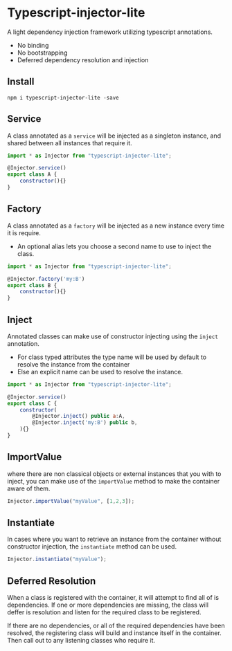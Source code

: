 # Typescript-injector-lite

A light dependency injection framework utilizing typescript annotations.

- No binding
- No bootstrapping
- Deferred dependency resolution and injection

## Install

```
npm i typescript-injector-lite -save
```


## Service
A class annotated as a `service` will be injected as a singleton instance, and shared between all instances that require it.

```javascript
import * as Injector from "typescript-injector-lite";

@Injector.service()
export class A {
    constructor(){}
}
```

## Factory
A class annotated as a `factory` will be injected as a new instance every time it is require.
- An optional alias lets you choose a second name to use to inject the class.

```javascript
import * as Injector from "typescript-injector-lite";

@Injector.factory('my:B')
export class B {
    constructor(){}
}
```

## Inject
Annotated classes can make use of constructor injecting using the `inject` annotation.
- For class typed attributes the type name will be used by default to resolve the instance from the container
- Else an explicit name can be used to resolve the instance.

```javascript
import * as Injector from "typescript-injector-lite";

@Injector.service()
export class C {
    constructor(
        @Injector.inject() public a:A,
        @Injector.inject('my:B') public b,
    ){}
}
```

## ImportValue
where there are non classical objects or external instances that you with to inject, you can make use of the `importValue` method to make the container aware of them.

```javascript
Injector.importValue("myValue", [1,2,3]);
```

## Instantiate
In cases where you want to retrieve an instance from the container without constructor injection, the `instantiate` method can be used.

```javascript
Injector.instantiate("myValue");
```

## Deferred Resolution
When a class is registered with the container, it will attempt to find all of is dependencies. If one or more dependencies are missing, the class will deffer is resolution and listen for the required class to be registered.

If there are no dependencies, or all of the required dependencies have been resolved, the registering class will build and instance itself in the container. Then call out to any listening classes who require it.

